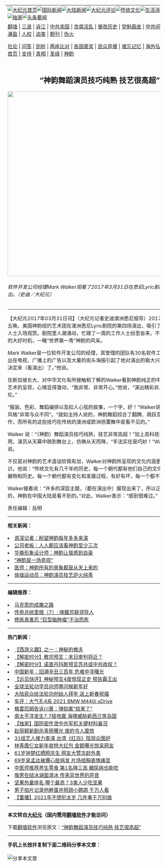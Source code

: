 <a name="1" id="1" target="_blank"></a><span id="1"></span>
<table align=center border="0"><tr><td colspan="2" VALIGN=TOP><a href="https://github.com/sxkylg3127/djy/blob/master/gb/nf1351518.md#1"><img src="https://raw.githubusercontent.com/sxkylg3127/www/master/t/djy/1.jpg" title="大纪元首页" alt="大纪元首页"></a><a href="https://github.com/sxkylg3127/djy/blob/master/gb/n24hr.md#1"><img src="https://raw.githubusercontent.com/sxkylg3127/www/master/t/djy/3.jpg" title="国际新闻" alt="国际新闻"></a><a href="https://github.com/sxkylg3127/djy/blob/master/gb/nsc413.md#1"><img src="https://raw.githubusercontent.com/sxkylg3127/www/master/t/djy/4.jpg" title="大陆新闻" alt="大陆新闻"></a><a href="https://github.com/sxkylg3127/djy/blob/master/gb/news392.md#1"><img src="https://raw.githubusercontent.com/sxkylg3127/www/master/t/djy/5.jpg" title="大纪元评论" alt="大纪元评论"></a><a href="https://github.com/sxkylg3127/djy/blob/master/gb/news2007.md#1"><img src="https://raw.githubusercontent.com/sxkylg3127/www/master/t/djy/6.jpg" title="传统文化" alt="传统文化"></a><a href="https://github.com/sxkylg3127/djy/blob/master/gb/news2008.md#1"><img src="https://raw.githubusercontent.com/sxkylg3127/www/master/t/djy/7.jpg" title="生活消费" alt="生活消费"></a><a href="https://github.com/sxkylg3127/djy/blob/master/gb/ncyule.md#1"><img src="https://raw.githubusercontent.com/sxkylg3127/www/master/t/djy/8.jpg" title="娱乐休闲" alt="娱乐休闲"></a><a href="https://github.com/sxkylg3127/djy/blob/master/gb/nsc1002.md#1"><img src="https://raw.githubusercontent.com/sxkylg3127/www/master/t/djy/9.jpg" title="健康" alt="健康"></a><a href="https://github.com/sxkylg3127/djy/blob/master/gb/nf6092.md#1"><img src="https://raw.githubusercontent.com/sxkylg3127/www/master/t/djy/10a.jpg" title="独家" alt="独家"></a><a href="https://github.com/sxkylg3127/djy/blob/master/gb/nf4514.md#1"><img src="https://raw.githubusercontent.com/sxkylg3127/www/master/t/djy/12a.jpg" title="头条要闻" alt="头条要闻"></a></td></tr>
<tr><td colspan="2" VALIGN=TOP><a target="_blank" href="https://github.com/sxkylg3127/www/blob/master/README.md?zsrh#1">翻墙</a> | <a target="_blank" href="https://github.com/sxkylg3127/djy/blob/master/gb/nf5657.md#1">三退</a> | <a target="_blank" href="https://github.com/sxkylg3127/djy/blob/master/gb/nf6124.md#1">诉江</a> | <a target="_blank" href="https://github.com/sxkylg3127/djy/blob/master/gb/nf1176117.md#1">中共卖国</a> | <a target="_blank" href="https://github.com/sxkylg3127/djy/blob/master/gb/nf5773.md#1">贪腐淫乱</a> | <a target="_blank" href="https://github.com/sxkylg3127/djy/blob/master/gb/nf1176115.md#1">窜改历史</a> | <a target="_blank" href="https://github.com/sxkylg3127/djy/blob/master/gb/nf1176107.md#1">党魁画皮</a> | <a target="_blank" href="https://github.com/sxkylg3127/djy/blob/master/gb/nf1320400.md#1">中共间谍</a> | <a target="_blank" href="https://github.com/sxkylg3127/djy/blob/master/gb/nf1176114.md#1">破坏传统</a> | <a target="_blank" href="https://github.com/sxkylg3127/ntdtv/blob/master/gb/prog447_1.md#1">恶贯满盈</a> | <a target="_blank" href="https://github.com/sxkylg3127/djy/blob/master/gb/ncid278.md#1">人权</a> | <a target="_blank" href="https://github.com/sxkylg3127/djy/blob/master/gb/nf1176111.md#1">迫害</a> | <a target="_blank" href="https://gitlab.com/szzdlab/mh-qikan/blob/master/README.md#1">期刊</a> | <a target="_blank" href="https://github.com/sxkylg3127/djy/blob/master/gb/nf5562.md#1">伪火</a></p><p><a target="_blank" href="https://github.com/sxkylg3127/djy/blob/master/gb/9p.md#1">社论</a> | <a target="_blank" href="https://github.com/sxkylg3127/djy/blob/master/gb/nf4378.md#1">问答</a> | <a target="_blank" href="https://github.com/sxkylg3127/djy/blob/master/gb/nf5792.md#1">剖析</a> | <a target="_blank" href="https://github.com/sxkylg3127/djy/blob/master/gb/nf5735.md#1">两岸比对</a> | <a target="_blank" href="https://github.com/sxkylg3127/djy/blob/master/gb/nf6119.md#1">各国褒奖</a> | <a target="_blank" href="https://github.com/sxkylg3127/djy/blob/master/gb/nf6120.md#1">民众声援</a> | <a target="_blank" href="https://github.com/sxkylg3127/djy/blob/master/gb/nf1188594.md#1">难忘记忆</a> | <a target="_blank" href="https://github.com/sxkylg3127/djy/blob/master/gb/nf3180.md#1">海外弘传</a> | <a target="_blank" href="https://github.com/sxkylg3127/djy/blob/master/gb/nf5410.md#1">万人上访</a> | <a target="_blank" href="https://github.com/sxkylg3127/www/blob/master/README.md?zsrh#1">平台首页</a> | <a target="_blank" href="https://github.com/sxkylg3127/djy/blob/master/gb/nf4386.md#1">支持</a> | <a target="_blank" href="https://github.com/sxkylg3127/djy/blob/master/gb/nf4389.md#1">真相</a> | <a target="_blank" href="https://github.com/sxkylg3127/djy/blob/master/gb/nf5790.md#1">圣缘</a> | <a target="_blank" href="https://github.com/sxkylg3127/djy/blob/master/gb/nf4786.md#1">神韵</a></td></tr>
<tr><td VALIGN=TOP width="626"><h2 align=center>“神韵舞蹈演员技巧纯熟 技艺很高超”</h2>
<img width="600" src="https://i.epochtimes.com/assets/uploads/2017/03/170331081154100088-600x400.jpg" />
<h6>软件开发公司经理Mark Walker观看了2017年3月31日在悉尼Lyric剧院的神韵演出。（史迪／大纪元）
</h6>
<hr>
	<p>【大纪元2017年03月31日讯】（大纪元记者史迪澳洲悉尼报导）2017年3月31日周五晚，美国<ahref="https://github.com/sxkylg3127/djy/blob/master/gb/tag/%E7%A5%9E%E9%9F%B5.md#1">神韵</a>纽约艺术团在澳洲<ahref="https://github.com/sxkylg3127/djy/blob/master/gb/tag/%E6%82%89%E5%B0%BClyric%E5%89%A7%E9%99%A2.md#1">悉尼Lyric剧院</a>的第四场演出，吸引了许多主流专业人士入场观赏。剧院里人潮涌动，忙碌了一周的工作人士纷至沓来，不愿错过这难得的大好时机，一睹“世界第一秀”神韵的风采。</p>
<p>Mark Walker是一位软件开发公司的经理，其管理的团队有30名软件工程师。<ahref="https://github.com/sxkylg3127/djy/blob/master/gb/tag/%E7%A5%9E%E9%9F%B5.md#1">神韵</a>演出在电视、广播上的广告以及大量的街头海报引起了他对演出的极大兴趣，“所以我就决定来（看演出）了。”他说。</p>
<p>在新加坡长大、对中华文化有所接触和了解的Walker看到神韵纯正的中国传统文化与艺术的呈现，心情显得激动，“我非常、非常开心。”他说，“演出精彩非凡，美丽绝伦。”</p>
<p>“服装、色彩、<ahref="https://github.com/sxkylg3127/djy/blob/master/gb/tag/%E8%88%9E%E8%B9%88.md#1">舞蹈</a>编排以及扣人心弦的故事，一个字，好！”Walker说，神韵舞蹈的风格“非常与众不同”。“就如主持人说的，神韵舞蹈综合了翻腾、跳跃及各类高难度动作，而所有的这些技巧在传统的澳洲或欧洲芭蕾舞中是看不见的。”</p>
<p>Walker 说：“（神韵）<ahref="https://github.com/sxkylg3127/djy/blob/master/gb/tag/%E8%88%9E%E8%B9%88.md#1">舞蹈</a>演员技巧纯熟，技艺非常高超！”加上高科技动态天幕的运用，演员从天幕中跳到舞台上，仿佛从天而降，“手法实在是巧妙！”Walker赞叹地说。</p>
<p>不仅是对神韵的艺术造诣钦佩有加，Walker对神韵所呈现的文化内涵更有深刻的认识，他说：“传统文化有几千年的历史，每一个朝代都有他们自己的文化行为、活动、器物和历史。每一个朝代都有变化和发展过程，有好有坏，每一个都不一样。”</p>
<p>Walker接着说：“许多的深层主题，（都在演出中）展现出来了，所以正如主持人说的，神韵在中国大陆是看不到的。”对此，Walker表示：“感到很难过。”</p>
<p>责任编辑：岳明</p>
	
<hr>


<strong>相关新闻：</strong>
<li><a href="https://github.com/sxkylg3127/djy/blob/master/gb/17/3/30/n8984911.md#1">资深记者：盼望神韵每年多多来演</a></li>
<li><a href="https://github.com/sxkylg3127/djy/blob/master/gb/17/3/30/n8984978.md#1">公司老板：人人都应该看神韵至少三次</a></li>
<li><a href="https://github.com/sxkylg3127/djy/blob/master/gb/17/3/30/n8985198.md#1">华裔形象设计师：神韵让我感到自豪</a></li>
<li><a href="https://github.com/sxkylg3127/djy/blob/master/gb/17/3/30/n8985206.md#1">“神韵是一场奇观”</a></li>
<li><a href="https://github.com/sxkylg3127/djy/blob/master/gb/17/3/30/n8985399.md#1">医师：神韵所有的景象都是从天上来的</a></li>
<li><a href="https://github.com/sxkylg3127/djy/blob/master/gb/17/3/30/n8985413.md#1">体操运动员：神韵演员技艺炉火纯青</a></li>
<hr>


<strong>编辑推荐：</strong>
<li><a href="https://github.com/sxkylg3127/djy/blob/master/gb/10/11/7/n3077476.md?dfh#1" target="_blank">马克思的成魔之路</a></li><li><a href="https://github.com/tsiac2612/djy/blob/master/gb/19/1/21/n10992360.md#1" target="_blank">传奇总统里根（7）: 唤醒苏联领导人</a></li><li><a href="https://github.com/tsiac2612/djy/blob/master/gb/19/12/6/n11705340.md#1" target="_blank">修炼真善忍 “巨型脑肿瘤”不治而愈</a></li>
<hr>

<strong>热门新闻：</strong>
<li><a href="https://github.com/sxkylg3127/djy/blob/master/gb/17/12/29/n10005600.md#1">【西游义趣】之一：神秘的樵夫</a></li>
<li><a href="https://github.com/sxkylg3127/djy/blob/master/gb/21/2/10/n12745735.md#1">【解密时分】教宗预言：末日审判将近？</a></li>
<li><a href="https://github.com/sxkylg3127/djy/blob/master/gb/21/2/8/n12741216.md#1">【解密时分】诺查丹玛斯预言苏共或中共政权？</a></li>
<li><a href="https://github.com/sxkylg3127/djy/blob/master/gb/21/2/5/n12734415.md#1">中国新年：回溯辛丑三百年 危难中寻曙光</a></li>
<li><a href="https://github.com/sxkylg3127/djy/blob/master/gb/21/2/6/n12737563.md#1">【远见快评】神秘预言4度惊现正史 预告霸王出</a></li>
<li><a href="https://github.com/sxkylg3127/djy/blob/master/gb/21/2/12/n12749461.md#1">全球法轮功学员向师尊问候新年好</a></li>
<li><a href="https://github.com/sxkylg3127/djy/blob/master/gb/21/2/12/n12749482.md#1">大陆民众给法轮功创始人拜年 送上新春祝福</a></li>
<li><a href="https://github.com/sxkylg3127/djy/blob/master/gb/21/2/12/n12749462.md#1">车评：大气孔4系 2021 BMW M440i xDrive</a></li>
<li><a href="https://github.com/sxkylg3127/djy/blob/master/gb/21/2/10/n12745919.md#1">格雷厄姆告诉川普：弹劾案“结束了”</a></li>
<li><a href="https://github.com/sxkylg3127/djy/blob/master/gb/21/2/10/n12745823.md#1">南太平洋发生7.7级地震 海啸威胁新西兰等岛国</a></li>
<li><a href="https://github.com/sxkylg3127/djy/blob/master/gb/21/2/10/n12744073.md#1">【独家】国防密件泄中共军机关键材料窘况</a></li>
<li><a href="https://github.com/sxkylg3127/djy/blob/master/gb/21/2/10/n12745615.md#1">赵丽颖新剧杀青照曝光 瘦的令人震惊</a></li>
<li><a href="https://github.com/sxkylg3127/djy/blob/master/gb/21/2/10/n12745090.md#1">31组艺人接力表演 台湾《红白》陪观众围炉</a></li>
<li><a href="https://github.com/sxkylg3127/djy/blob/master/gb/21/2/11/n12747753.md#1">林青霞仨女新年收特大红包 金额曝光惊呆网友</a></li>
<li><a href="https://github.com/sxkylg3127/djy/blob/master/gb/21/2/10/n12745837.md#1">61岁钟楚红晒照庆生 网友大赞冻龄外表</a></li>
<li><a href="https://github.com/sxkylg3127/djy/blob/master/gb/21/2/9/n12743479.md#1">69岁吴孟达被爆心脏病发 片场捂胸表情痛苦</a></li>
<li><a href="https://github.com/sxkylg3127/djy/blob/master/gb/21/2/10/n12744061.md#1">中医师推荐养生零食 第1名降三高 糖尿病也能吃</a></li>
<li><a href="https://github.com/sxkylg3127/djy/blob/master/gb/21/2/10/n12744419.md#1">俄男在结冰湖面滑冰 传来异世界的声音</a></li>
<li><a href="https://github.com/sxkylg3127/djy/blob/master/gb/21/2/10/n12744939.md#1">坚果热量排名 哪个最高？3类人少吃坚果</a></li>
<li><a href="https://github.com/sxkylg3127/djy/blob/master/gb/21/2/10/n12744679.md#1">男子拍片记录他孵蛋并照顾小鹦鹉 千万人看</a></li>
<li><a href="https://github.com/sxkylg3127/djy/blob/master/gb/21/2/11/n12746195.md#1">【重播】2021年不想犯太岁 几件事千万别做</a></li>
<hr>

<strong>本文转自<a href="https://www.epochtimes.com">大纪元</a>（国内需用<a href="https://github.com/sxkylg3127/www/blob/master/README.md#8">翻墙软件</a>才能访问）</strong><p>下载<a href="https://github.com/sxkylg3127/www/blob/master/README.md#8">翻墙软件</a>浏览原文：<a href="https://www.epochtimes.com/gb/17/3/31/n8988599.htm">“神韵舞蹈演员技巧纯熟 技艺很高超”</a></p><hr>

<strong>手机上长按并复制下面二维码分享本文章：</strong><br><br><img src="https://chart.apis.google.com/chart?cht=qr&chs=240x240&choe=UTF-8&chld=M|2&chl=https://github.com/sxkylg3127/djy/blob/master/gb/17/3/31/n8988599.md%231" title="分享本文章"></td><td VALIGN=TOP><a href="https://github.com/sxkylg3127/djy/blob/master/gb/16/1/21/n4622075.md?dfh#1" target="_blank"><img src="https://raw.githubusercontent.com/sxkylg3127/djy/master/gb/300/wei-f1.jpg" title="中共的伪火骗局"  alt="中共的伪火骗局"></a><br><a href="https://github.com/sxkylg3127/www/blob/master/README.md?dfh#9" target="_blank"><img src="https://raw.githubusercontent.com/sxkylg3127/djy/master/gb/300/yong-h.jpg" title="永恒的见证"  alt="永恒的见证"></a><br><a href="https://github.com/sxkylg3127/djy/blob/master/gb/13/9/29/n3974789.md?dfh#1" target="_blank"><img src="https://raw.githubusercontent.com/sxkylg3127/djy/master/gb/300/shang-lnz.jpg" title="善良女子被中共投男牢"  alt="善良女子被中共投男牢"></a><br><a href="https://github.com/sxkylg3127/djy/blob/master/gb/16/3/16/n4663449.md?dfh#1" target="_blank"><img src="https://raw.githubusercontent.com/sxkylg3127/djy/master/gb/300/huo-z3.jpg" title="警卫目击活摘器官"  alt="警卫目击活摘器官"></a><br><a href="https://github.com/sxkylg3127/djy/blob/master/gb/16/8/7/n8177641.md?dfh#1" target="_blank"><img src="https://raw.githubusercontent.com/sxkylg3127/djy/master/gb/300/huo-z4.jpg" title="证人描述活摘恐怖"  alt="证人描述活摘恐怖"></a><br><a href="https://github.com/sxkylg3127/djy/blob/master/gb/10/4/19/n2881569.md?dfh#1" target="_blank"><img src="https://raw.githubusercontent.com/sxkylg3127/djy/master/gb/300/huo-z1.jpg" title="揭开活摘器官黑幕"  alt="揭开活摘器官黑幕"></a><br><a href="https://github.com/sxkylg3127/djy/blob/master/gb/10/11/7/n3077476.md?dfh#1" target="_blank"><img src="https://raw.githubusercontent.com/sxkylg3127/djy/master/gb/300/ma-ks.jpg" title="马克思的成魔之路"  alt="马克思的成魔之路"></a><br><a href="https://github.com/sxkylg3127/djy/blob/master/gb/14/6/9/n4173977.md?dfh#1" target="_blank"><img src="https://raw.githubusercontent.com/sxkylg3127/djy/master/gb/300/chang-zs.jpg" title="藏字石 蕴天机"  alt="藏字石 蕴天机"></a><br><a href="https://github.com/sxkylg3127/djy/blob/master/gb/18/5/10/n10381511.md?dfh#1" target="_blank"><img src="https://raw.githubusercontent.com/sxkylg3127/djy/master/gb/300/st1.jpg" title="关注3亿人三退"  alt="关注3亿人三退"></a><br><a href="https://github.com/sxkylg3127/djy/blob/master/gb/18/3/21/n10237682.md?dfh#1" target="_blank"><img src="https://raw.githubusercontent.com/sxkylg3127/djy/master/gb/300/jie-t.jpg" title="解体中共复兴中华"  alt="解体中共复兴中华"></a><br><a href="https://github.com/sxkylg3127/djy/blob/master/gb/9/2/9/n2422991.md?dfh#1" target="_blank"><img src="https://raw.githubusercontent.com/sxkylg3127/djy/master/gb/300/gao-zs.jpg" title="中共迫害良心律师"  alt="中共迫害良心律师"></a><br><a href="https://github.com/sxkylg3127/djy/blob/master/gb/18/12/9/n10900044.md?dfh#1" target="_blank"><img src="https://raw.githubusercontent.com/sxkylg3127/djy/master/gb/300/sj1.jpg" title="303万人举报江泽民"  alt="303万人举报江泽民"></a><br><a href="https://github.com/sxkylg3127/djy/blob/master/gb/18/8/28/n10672014.md?dfh#1" target="_blank"><img src="https://raw.githubusercontent.com/sxkylg3127/djy/master/gb/300/sj2.jpg" title="这些官员为何起诉江泽民"  alt="这些官员为何起诉江泽民"></a><br><a href="https://github.com/sxkylg3127/djy/blob/master/gb/8/12/18/n2367165.md?dfh#1" target="_blank"><img src="https://raw.githubusercontent.com/sxkylg3127/djy/master/gb/300/liangan.jpg" title="海峡两岸的强烈对比"  alt="海峡两岸的强烈对比"></a><br><a href="https://github.com/sxkylg3127/djy/blob/master/gb/15/12/10/n4593139.md?dfh#1" target="_blank"><img src="https://raw.githubusercontent.com/sxkylg3127/djy/master/gb/300/jia-ndzl.jpg" title="加拿大总理的贺信"  alt="加拿大总理的贺信"></a><br><a href="https://github.com/sxkylg3127/djy/blob/master/gb/11/6/17/n3289382.md?dfh#1" target="_blank"><img src="https://raw.githubusercontent.com/sxkylg3127/djy/master/gb/300/xiao-wd.jpg" title="探寻真相兼听则明"  alt="探寻真相兼听则明"></a><br><a href="https://github.com/sxkylg3127/djy/blob/master/gb/18/10/27/n10812623.md?dfh#1" target="_blank"><img src="https://raw.githubusercontent.com/sxkylg3127/djy/master/gb/300/yindu.jpg" title="印度媒体报道东方"  alt="印度媒体报道东方"></a><br><a href="https://github.com/sxkylg3127/djy/blob/master/gb/18/6/9/n10469652.md?dfh#1" target="_blank"><img src="https://raw.githubusercontent.com/sxkylg3127/djy/master/gb/300/xie-j.jpg" title="不一样的海外校园"  alt="不一样的海外校园"></a><br><a href="https://github.com/sxkylg3127/djy/blob/master/gb/7/4/5/n1669415.md?dfh#1" target="_blank"><img src="https://raw.githubusercontent.com/sxkylg3127/djy/master/gb/300/li-up.jpg" title="从大师到徒弟的传奇"  alt="从大师到徒弟的传奇"></a><br><a href="https://github.com/sxkylg3127/djy/blob/master/gb/17/5/26/n9191512.md?dfh#1" target="_blank"><img src="https://raw.githubusercontent.com/sxkylg3127/djy/master/gb/300/zfl2.jpg" title="亿万人与东方一本奇书"  alt="亿万人与东方一本奇书"></a><br><a href="https://github.com/sxkylg3127/djy/blob/master/gb/13/11/27/n4020290.md?dfh#1" target="_blank"><img src="https://raw.githubusercontent.com/sxkylg3127/djy/master/gb/300/zhen-h.jpg" title="大陆见不到的震撼场面"  alt="大陆见不到的震撼场面"></a><br><a href="https://github.com/sxkylg3127/djy/blob/master/gb/15/7/17/n4482910.md?dfh#1" target="_blank"><img src="https://raw.githubusercontent.com/sxkylg3127/djy/master/gb/300/dalu-sk.jpg" title="人心向善 大陆当初盛况"  alt="人心向善 大陆当初盛况"></a><br><a href="https://github.com/sxkylg3127/djy/blob/master/gb/19/1/5/n10955468.md?dfh#1" target="_blank"><img src="https://raw.githubusercontent.com/sxkylg3127/djy/master/gb/300/zfl1.jpg" title="追寻真理 这书讲什么"  alt="追寻真理 这书讲什么"></a><br><a href="https://github.com/sxkylg3127/www/blob/master/README.md?dfh#1" target="_blank"><img src="https://raw.githubusercontent.com/sxkylg3127/djy/master/gb/300/fq1.jpg" title="下载免费翻墙软件"  alt="下载免费翻墙软件"></a><br></td></tr></table>
